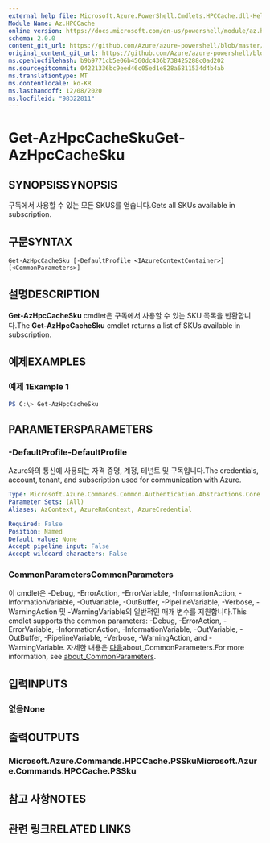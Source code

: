 ```yaml
---
external help file: Microsoft.Azure.PowerShell.Cmdlets.HPCCache.dll-Help.xml
Module Name: Az.HPCCache
online version: https://docs.microsoft.com/en-us/powershell/module/az.hpccache/get-azhpccachesku
schema: 2.0.0
content_git_url: https://github.com/Azure/azure-powershell/blob/master/src/HPCCache/HPCCache/help/Get-AzHpcCacheSku.md
original_content_git_url: https://github.com/Azure/azure-powershell/blob/master/src/HPCCache/HPCCache/help/Get-AzHpcCacheSku.md
ms.openlocfilehash: b9b9771cb5e06b4560dc436b738425288c0ad202
ms.sourcegitcommit: 04221336bc9eed46c05ed1e828a6811534d4b4ab
ms.translationtype: MT
ms.contentlocale: ko-KR
ms.lasthandoff: 12/08/2020
ms.locfileid: "98322811"
---
```

# <span data-ttu-id="2483a-101">Get-AzHpcCacheSku</span><span class="sxs-lookup"><span data-stu-id="2483a-101">Get-AzHpcCacheSku</span></span>

## <span data-ttu-id="2483a-102">SYNOPSIS</span><span class="sxs-lookup"><span data-stu-id="2483a-102">SYNOPSIS</span></span>
<span data-ttu-id="2483a-103">구독에서 사용할 수 있는 모든 SKUS를 얻습니다.</span><span class="sxs-lookup"><span data-stu-id="2483a-103">Gets all SKUs available in subscription.</span></span>

## <span data-ttu-id="2483a-104">구문</span><span class="sxs-lookup"><span data-stu-id="2483a-104">SYNTAX</span></span>

```
Get-AzHpcCacheSku [-DefaultProfile <IAzureContextContainer>] [<CommonParameters>]
```

## <span data-ttu-id="2483a-105">설명</span><span class="sxs-lookup"><span data-stu-id="2483a-105">DESCRIPTION</span></span>
<span data-ttu-id="2483a-106">**Get-AzHpcCacheSku** cmdlet은 구독에서 사용할 수 있는 SKU 목록을 반환합니다.</span><span class="sxs-lookup"><span data-stu-id="2483a-106">The **Get-AzHpcCacheSku** cmdlet returns a list of SKUs available in subscription.</span></span>

## <span data-ttu-id="2483a-107">예제</span><span class="sxs-lookup"><span data-stu-id="2483a-107">EXAMPLES</span></span>

### <span data-ttu-id="2483a-108">예제 1</span><span class="sxs-lookup"><span data-stu-id="2483a-108">Example 1</span></span>
```powershell
PS C:\> Get-AzHpcCacheSku
```

## <span data-ttu-id="2483a-109">PARAMETERS</span><span class="sxs-lookup"><span data-stu-id="2483a-109">PARAMETERS</span></span>

### <span data-ttu-id="2483a-110">-DefaultProfile</span><span class="sxs-lookup"><span data-stu-id="2483a-110">-DefaultProfile</span></span>
<span data-ttu-id="2483a-111">Azure와의 통신에 사용되는 자격 증명, 계정, 테넌트 및 구독입니다.</span><span class="sxs-lookup"><span data-stu-id="2483a-111">The credentials, account, tenant, and subscription used for communication with Azure.</span></span>

```yaml
Type: Microsoft.Azure.Commands.Common.Authentication.Abstractions.Core.IAzureContextContainer
Parameter Sets: (All)
Aliases: AzContext, AzureRmContext, AzureCredential

Required: False
Position: Named
Default value: None
Accept pipeline input: False
Accept wildcard characters: False
```

### <span data-ttu-id="2483a-112">CommonParameters</span><span class="sxs-lookup"><span data-stu-id="2483a-112">CommonParameters</span></span>
<span data-ttu-id="2483a-113">이 cmdlet은 -Debug, -ErrorAction, -ErrorVariable, -InformationAction, -InformationVariable, -OutVariable, -OutBuffer, -PipelineVariable, -Verbose, -WarningAction 및 -WarningVariable의 일반적인 매개 변수를 지원합니다.</span><span class="sxs-lookup"><span data-stu-id="2483a-113">This cmdlet supports the common parameters: -Debug, -ErrorAction, -ErrorVariable, -InformationAction, -InformationVariable, -OutVariable, -OutBuffer, -PipelineVariable, -Verbose, -WarningAction, and -WarningVariable.</span></span> <span data-ttu-id="2483a-114">자세한 내용은 [다음](http://go.microsoft.com/fwlink/?LinkID=113216)about_CommonParameters.</span><span class="sxs-lookup"><span data-stu-id="2483a-114">For more information, see [about_CommonParameters](http://go.microsoft.com/fwlink/?LinkID=113216).</span></span>

## <span data-ttu-id="2483a-115">입력</span><span class="sxs-lookup"><span data-stu-id="2483a-115">INPUTS</span></span>

### <span data-ttu-id="2483a-116">없음</span><span class="sxs-lookup"><span data-stu-id="2483a-116">None</span></span>

## <span data-ttu-id="2483a-117">출력</span><span class="sxs-lookup"><span data-stu-id="2483a-117">OUTPUTS</span></span>

### <span data-ttu-id="2483a-118">Microsoft.Azure.Commands.HPCCache.PSSku</span><span class="sxs-lookup"><span data-stu-id="2483a-118">Microsoft.Azure.Commands.HPCCache.PSSku</span></span>

## <span data-ttu-id="2483a-119">참고 사항</span><span class="sxs-lookup"><span data-stu-id="2483a-119">NOTES</span></span>

## <span data-ttu-id="2483a-120">관련 링크</span><span class="sxs-lookup"><span data-stu-id="2483a-120">RELATED LINKS</span></span>
